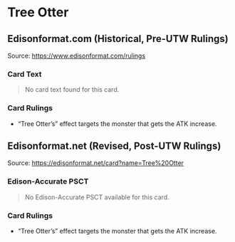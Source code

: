 # Tree Otter

## Edisonformat.com (Historical, Pre-UTW Rulings)

Source: https://www.edisonformat.com/rulings

### Card Text

> No card text found for this card.

### Card Rulings

*   “Tree Otter’s” effect targets the monster that gets the ATK increase.

## Edisonformat.net (Revised, Post-UTW Rulings)

Source: https://edisonformat.net/card?name=Tree%20Otter

### Edison-Accurate PSCT

> No Edison-Accurate PSCT available for this card.

### Card Rulings

*   “Tree Otter’s” effect targets the monster that gets the ATK increase.
            